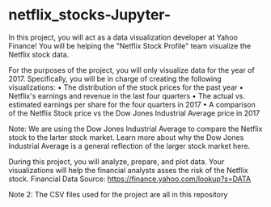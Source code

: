 # netflix_stocks-Jupyter-

In this project, you will act as a data visualization developer at Yahoo Finance! You will be helping the "Netflix Stock Profile" team visualize the Netflix stock data. 

For the purposes of the project, you will only visualize data for the year of 2017. Specifically, you will be in charge of creating the following visualizations:
•	The distribution of the stock prices for the past year
•	Netflix's earnings and revenue in the last four quarters
•	The actual vs. estimated earnings per share for the four quarters in 2017
•	A comparison of the Netflix Stock price vs the Dow Jones Industrial Average price in 2017

Note: We are using the Dow Jones Industrial Average to compare the Netflix stock to the larter stock market. Learn more about why the Dow Jones Industrial Average is a general reflection of the larger stock market here.

During this project, you will analyze, prepare, and plot data. Your visualizations will help the financial analysts asses the risk of the Netflix stock.
Financial Data Source: https://finance.yahoo.com/lookup?s=DATA 

Note 2: The CSV files used for the project are all in this repository
